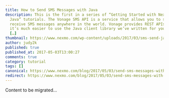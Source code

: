 ```yaml
---
title: How to Send SMS Messages with Java
description: This is the first in a series of “Getting Started with Nexmo and
  Java” tutorials. The Vonage SMS API is a service that allows you to send and
  receive SMS messages anywhere in the world. Vonage provides REST APIs, but
  it’s much easier to use the Java client library we’ve written for you. In this
  […]
thumbnail: https://www.nexmo.com/wp-content/uploads/2017/03/sms-send-java.png
author: judy2k
published: true
published_at: 2017-05-03T13:00:27
comments: true
category: tutorial
tags: []
canonical: https://www.nexmo.com/blog/2017/05/03/send-sms-messages-with-java-dr
redirect: https://www.nexmo.com/blog/2017/05/03/send-sms-messages-with-java-dr
---
```

Content to be migrated...
